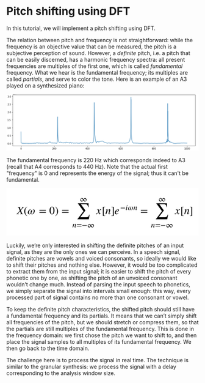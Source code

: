 # Pitch shifting using DFT

In this tutorial, we will implement a pitch shifting using DFT. 

The relation between pitch and frequency is not straightforward: while the frequency is an objective value that can be measured, the pitch is a subjective perception of sound. However, a *definite* pitch, i.e. a pitch that can be easily discerned, has a harmonic frequency spectra: all present frequencies are multiples of the first one, which is called *fundamental* frequency. What we hear is the fundamental frequency; its multiples are called *partials*, and serve to color the tone. Here is an example of an A3 played on a synthesized piano:

![alt text](pianofreq.png "Piano frequencies - A3")

The fundamental frequency is 220 Hz which corresponds indeed to A3 (recall that A4 corresponds to 440 Hz). Note that the actual first "frequency" is 0 and represents the energy of the signal; thus it can't be fundamental.

![alt text](energy.png "Energy of a signal")

Luckily, we’re only interested in shifting the definite pitches of an input signal, as they are the only ones we can perceive. In a speech signal, definite pitches are vowels and voiced consonants, so ideally we would like to shift their pitches and nothing else. However, it would be too complicated to extract them from the input signal; it is easier to shift the pitch of every phonetic one by one, as shifting the pitch of an unvoiced consonant wouldn’t change much. Instead of parsing the input speech to phonetics, we simply separate the signal into intervals small enough: this way, every processed part of signal contains no more than one consonant or vowel.

To keep the definite pitch characteristics, the shifted pitch should still have a fundamental frequency and its partials. It means that we can’t simply shift all frequencies of the pitch, but we should stretch or compress them, so that the partials are still multiples of the fundamental frequency. This is done in the frequency domain: we first chose the pitch we want to shift to, and then place the signal samples to all multiples of its fundamental frequency. We then go back to the time domain.

The challenge here is to process the signal in real time. The technique is similar to the granular synthesis: we process the signal with a delay corresponding to the analysis window size. 

